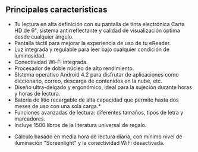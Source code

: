 ## Principales características

- Tu lectura en alta definición con su pantalla de tinta electrónica Carta HD de 6", sistema antirreflectante y calidad de visualización óptima desde cualquier ángulo.
- Pantalla táctil para mejorar la experiencia de uso de tu eReader.
- Luz integrada y regulable para leer bajo cualquier condición de luminosidad.
- Conectividad Wi-Fi integrada.
- Procesador de doble núcleo de alto rendimiento.
- SIstema operativo Android 4.2 para disfrutar de aplicaciones como diccionario, correo, descarga de contenidos en la nube, etc.
- Diseño ultra-delgado y ergonómico, ideal para la sujeción durante horas y horas de lectura.
- Batería de litio recargable de alta capacidad que permite hasta dos meses de uso con una sola carga.*
- Funciones avanzadas de lectura: diferentes tamaños, tipos de letra y marcadores.
- Incluye 1500 libros de la literatura universal de regalo.

* Cálculo basado en media hora de lectura diaria, con mínimo nivel de iluminación "Screenlight" y la conectividad WiFi desactivada.
